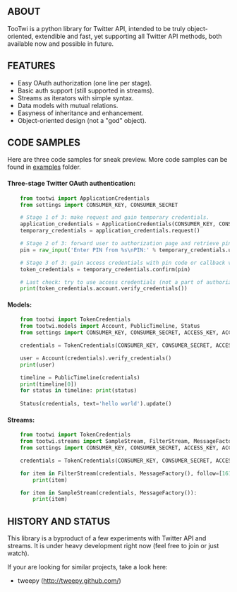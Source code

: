 ## ABOUT

TooTwi is a python library for Twitter API, intended to be truly object-oriented,
extendible and fast, yet supporting all Twitter API methods, both available now
and possible in future.

## FEATURES

* Easy OAuth authorization (one line per stage).
* Basic auth support (still supported in streams).
* Streams as iterators with simple syntax.
* Data models with mutual relations.
* Easyness of inheritance and enhancement.
* Object-oriented design (not a "god" object).


## CODE SAMPLES

Here are three code samples for sneak preview.
More code samples can be found in [examples](tree/master/examples) folder.


#### Three-stage Twitter OAuth authentication:

```python
    from tootwi import ApplicationCredentials
    from settings import CONSUMER_KEY, CONSUMER_SECRET

    # Stage 1 of 3: make request and gain temporary credentials.
    application_credentials = ApplicationCredentials(CONSUMER_KEY, CONSUMER_SECRET)
    temporary_credentials = application_credentials.request()

    # Stage 2 of 3: forward user to authorization page and retrieve pin code (or callback).
    pin = raw_input('Enter PIN from %s\nPIN:' % temporary_credentials.url)

    # Stage 3 of 3: gain access credentials with pin code or callback verifier.
    token_credentials = temporary_credentials.confirm(pin)

    # Last check: try to use access credentials (not a part of authorization already).
    print(token_credentials.account.verify_credentials())
```


#### Models:

```python
    from tootwi import TokenCredentials
    from tootwi.models import Account, PublicTimeline, Status
    from settings import CONSUMER_KEY, CONSUMER_SECRET, ACCESS_KEY, ACCESS_SECRET

    credentials = TokenCredentials(CONSUMER_KEY, CONSUMER_SECRET, ACCESS_KEY, ACCESS_SECRET)

    user = Account(credentials).verify_credentials()
    print(user)

    timeline = PublicTimeline(credentials)
    print(timeline[0])
    for status in timeline: print(status)
    
    Status(credentials, text='hello world').update()
```


#### Streams:

```python
    from tootwi import TokenCredentials
    from tootwi.streams import SampleStream, FilterStream, MessageFactory
    from settings import CONSUMER_KEY, CONSUMER_SECRET, ACCESS_KEY, ACCESS_SECRET

    credentials = TokenCredentials(CONSUMER_KEY, CONSUMER_SECRET, ACCESS_KEY, ACCESS_SECRET)

    for item in FilterStream(credentials, MessageFactory(), follow=[16132160,313826855]):
        print(item)

    for item in SampleStream(credentials, MessageFactory()):
        print(item)
```



## HISTORY AND STATUS

This library is a byproduct of a few experiments with Twitter API and streams.
It is under heavy development right now (feel free to join or just watch).

If your are looking for similar projects, take a look here:

* tweepy (http://tweepy.github.com/)
